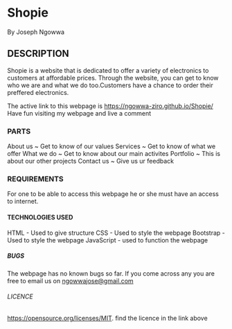 # Shopie
By Joseph Ngowwa

## DESCRIPTION
Shopie is a website that is dedicated to offer a variety of electronics to customers at affordable prices. Through the website, you can get to know who we are and what we do too.Customers have a chance to order their preffered electronics.

The active link to this webpage is https://ngowwa-ziro.github.io/Shopie/
Have fun visiting my webpage and live a comment

### PARTS
About us ~ Get to know of our values
Services ~ Get to know of what we offer
What we do ~ Get to know about our main activites
Portfolio ~ This is about our other projects
Contact us ~ Give us ur feedback

### REQUIREMENTS
For one to be able to access this webpage he or she must have an access to internet.

#### TECHNOLOGIES USED
HTML - Used to give structure
CSS - Used to style the webpage
Bootstrap - Used to style the webpage
JavaScript - used to function the webpage

##### BUGS
The webpage has no known bugs so far. If you come across any you are free to email us on ngowwajose@gmail.com

###### LICENCE
https://opensource.org/licenses/MIT.
find the licence in the link above


